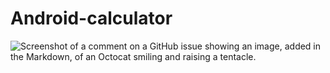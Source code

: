 # Android-calculator
![Screenshot of a comment on a GitHub issue showing an image, added in the Markdown, of an Octocat smiling and raising a tentacle.](https://res.cloudinary.com/dpc05obm3/image/upload/v1716464842/calculator-app_fy32fp.png)


